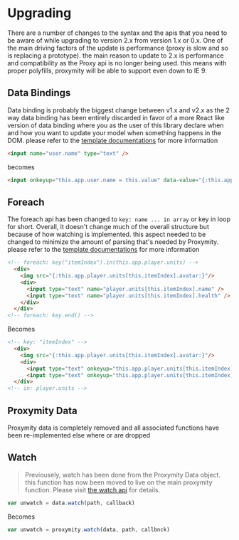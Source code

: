 # Upgrading
There are a number of changes to the syntax and the apis that you need to be aware of while upgrading to version 2.x from version 1.x or 0.x. One of the main driving factors of the update is performance (proxy is slow and so is replacing a prototype). the main reason to update to 2.x is performance and compatibility as the Proxy api is no longer being used. this means with proper polyfills, proxymity will be able to support even down to IE 9.

## Data Bindings
Data binding is probably the biggest change between v1.x and v2.x as the 2 way data binding has been entirely discarded in favor of a more React like version of data binding where you as the user of this library declare when and how you want to update your model when something happens in the DOM. please refer to the [template documentations](template-api.md) for more information

```html
<input name="user.name" type="text" />
```

becomes

```html
<input onkeyup="this.app.user.name = this.value" data-value="{:this.app.user.name:}|{user.name}|"/>
```

## Foreach
The foreach api has been changed to `key: name ... in array` or key in loop for short. Overall, it doesn't change much of the overall structure but because of how watching is implemented. this aspect needed to be changed to minimize the amount of parsing that's needed by Proxymity. please refer to the [template documentations](template-api.md) for more information

```html
<!-- foreach: key("itemIndex").in(this.app.player.units) -->
  <div>
    <img src="{:this.app.player.units[this.itemIndex].avatar:}"/>
    <div> 
      <input type="text" name="player.units[this.itemIndex].name" /> 	
      <input type="text" name="player.units[this.itemIndex].health" /> 	
    </div>
  </div>
<!-- foreach: key.end() -->
```

Becomes

```html
<!-- key: "itemIndex" -->
  <div>
    <img src="{:this.app.player.units[this.itemIndex].avatar:}"/>
    <div> 
      <input type="text" onkeyup="this.app.player.units[this.itemIndex].name = this.value" data-value="{:this.app.player.units[this.itemIndex].name:}|{player.units[this.itemIndex].name}|" /> 
      <input type="text" onkeyup="this.app.player.units[this.itemIndex].health = this.valueAsNumber" data-value="{:this.app.player.units[this.itemIndex].health:}|{player.units[this.itemIndex].health}|" /> 
  </div>
<!-- in: player.units -->
```

## Proxymity Data
Proxymity data is completely removed and all associated functions have been re-implemented else where or are dropped

## Watch
> Previousely, watch has been done from the Proxymity Data object. this function has now been moved to live on the main proxymity function. Please visit [the watch api](watch.md) for details.

```javascript
var unwatch = data.watch(path, callback)
```

Becomes

```javascript
var unwatch = proxymity.watch(data, path, callbnck)
```